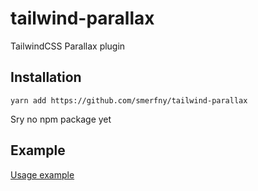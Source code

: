 # tailwind-parallax

TailwindCSS Parallax plugin

## Installation

`yarn add https://github.com/smerfny/tailwind-parallax`

Sry no npm package yet

## Example

[Usage example](example/index.html)
